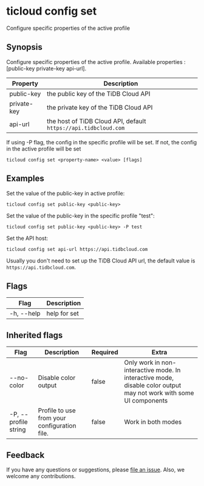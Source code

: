 # ticloud config set

Configure specific properties of the active profile

## Synopsis

Configure specific properties of the active profile.
Available properties : [public-key private-key api-url].

| Property    | Description                                                     |
|-------------|-----------------------------------------------------------------|
| public-key  | the public key of the TiDB Cloud API                            |
| private-key | the private key of the TiDB Cloud API                           |
| api-url     | the host of TiDB Cloud API, default `https://api.tidbcloud.com` |

If using -P flag, the config in the specific profile will be set.
If not, the config in the active profile will be set

```shell
ticloud config set <property-name> <value> [flags]
```

## Examples

Set the value of the public-key in active profile:

```shell
ticloud config set public-key <public-key>
```

Set the value of the public-key in the specific profile "test":

```shell
ticloud config set public-key <public-key> -P test
```

Set the API host:

```shell
ticloud config set api-url https://api.tidbcloud.com
```

<Note>Usually you don't need to set up the TiDB Cloud API url, the default value is `https://api.tidbcloud.com`.</Note>

## Flags

| Flag       | Description   |
|------------|---------------|
| -h, --help | help for set |

## Inherited flags

| Flag                 | Description                                  | Required | Extra                                                                                                             |
|----------------------|----------------------------------------------|----------|-------------------------------------------------------------------------------------------------------------------|
| --no-color           | Disable color output                         | false    | Only work in non-interactive mode. In interactive mode, disable color output may not work with some UI components |
| -P, --profile string | Profile to use from your configuration file. | false    | Work in both modes                                                                                                |

## Feedback

If you have any questions or suggestions, please [file an issue](https://github.com/tidbcloud/tidbcloud-cli/issues/new/choose).
Also, we welcome any contributions.
